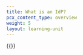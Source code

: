 ```yaml
---
title: What is an IdP?
pcx_content_type: overview
weight: 5
layout: learning-unit
---
```


{{<render file="access/_what-is-an-idp.md" productFolder="cloudflare-one" >}}